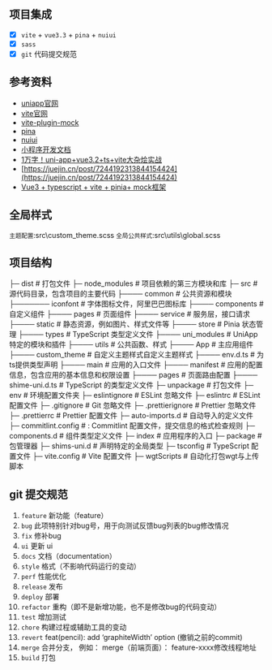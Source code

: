 ## 项目集成

- [x] `vite` + `vue3.3` + `pina` + `nuiui`
- [x] `sass`
- [x] `git` 代码提交规范

## 参考资料

- [uniapp官网](https://uniapp.dcloud.net.cn/quickstart-cli.html)
- [vite官网](https://cn.vitejs.dev/)
- [vite-plugin-mock](https://github.com/vbenjs/vite-plugin-mock)
- [pina](https://pinia.vuejs.org/)
- [nuiui](https://nutui-uniapp.netlify.app/components/basic/button.html)
- [小程序开发文档](https://developers.weixin.qq.com/miniprogram/dev/api/)
- [1万字！uni-app+vue3.2+ts+vite大杂烩实战](https://juejin.cn/post/7148008686911225864)
- [https://juejin.cn/post/7244192313844154424](https://juejin.cn/post/7244192313844154424)
- [Vue3 + typescript + vite + pinia+ mock框架](https://ext.dcloud.net.cn/plugin?id=13525)

## 全局样式

`主题配置`:src\custom_theme.scss
`全局公共样式`:src\utils\global.scss

## 项目结构

├─ dist # 打包文件
├─ node_modules # 项目依赖的第三方模块和库
├─ src # 源代码目录，包含项目的主要代码
├──── common # 公共资源和模块
├─────── iconfont # 字体图标文件，阿里巴巴图标库
├──── components # 自定义组件
├──── pages # 页面组件
├──── service # 服务层，接口请求
├──── static # 静态资源，例如图片、样式文件等
├──── store # Pinia 状态管理
├──── types # TypeScript 类型定义文件
├──── uni_modules # UniApp 特定的模块和插件
├──── utils # 公共函数、样式
├──── App # 主应用组件
├──── custom_theme # 自定义主题样式自定义主题样式
├──── env.d.ts # 为ts提供类型声明
├──── main # 应用的入口文件
├──── manifest # 应用的配置信息，包含应用的基本信息和权限设置
├──── pages # 页面路由配置
├──── shime-uni.d.ts # TypeScript 的类型定义文件
├─ unpackage # 打包文件
├─ env # 环境配置文件夹
├─ eslintignore # ESLint 忽略文件
├─ eslintrc # ESLint 配置文件
├─ .gitignore # Git 忽略文件
├─ .prettierignore # Prettier 忽略文件
├─ .prettierrc # Prettier 配置文件
├─ auto-imports.d # 自动导入的定义文件
├─ commitlint.config # : Commitlint 配置文件，提交信息的格式检查规则
├─ components.d # 组件类型定义文件
├─ index # 应用程序的入口
├─ package # 包管理器
├─ shims-uni.d # 声明特定的全局类型
├─ tsconfig # TypeScript 配置文件
├─ vite.config # Vite 配置文件
├─ wgtScripts # 自动化打包wgt与上传脚本

## git 提交规范

1. `feature` 新功能（feature）
2. `bug` 此项特别针对bug号，用于向测试反馈bug列表的bug修改情况
3. `fix` 修补bug
4. `ui` 更新 ui
5. `docs` 文档（documentation）
6. `style` 格式（不影响代码运行的变动）
7. `perf` 性能优化
8. `release` 发布
9. `deploy` 部署
10. `refactor` 重构（即不是新增功能，也不是修改bug的代码变动）
11. `test` 增加测试
12. `chore` 构建过程或辅助工具的变动
13. `revert` feat(pencil): add ‘graphiteWidth’ option (撤销之前的commit)
14. `merge` 合并分支， 例如： merge（前端页面）： feature-xxxx修改线程地址
15. `build` 打包
